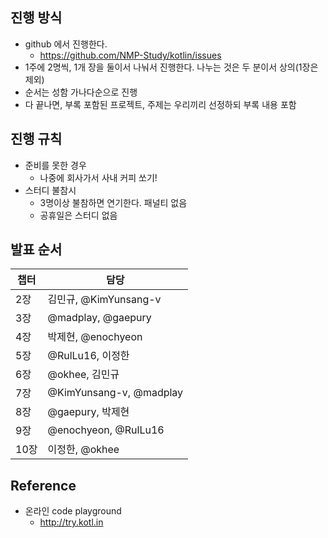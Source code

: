 ## 진행 방식
- github 에서 진행한다.
  - https://github.com/NMP-Study/kotlin/issues
- 1주에 2명씩, 1개 장을 둘이서 나눠서 진행한다. 나누는 것은 두 분이서 상의(1장은 제외)
- 순서는 성함 가나다순으로 진행
- 다 끝나면, 부록 포함된 프로젝트, 주제는 우리끼리 선정하되 부록 내용 포함

## 진행 규칙
- 준비를 못한 경우
  - 나중에 회사가서 사내 커피 쏘기!
- 스터디 불참시
  - 3명이상 불참하면 연기한다. 패널티 없음
  - 공휴일은 스터디 없음

## 발표 순서
챕터 | 담당
--|--
2장 | 김민규, @KimYunsang-v
3장 | @madplay, @gaepury
4장 | 박제현, @enochyeon
5장 | @RulLu16, 이정한
6장 | @okhee, 김민규
7장 | @KimYunsang-v, @madplay
8장 | @gaepury, 박제현
9장 | @enochyeon, @RulLu16
10장 | 이정한, @okhee


## Reference
- 온라인 code playground
   - http://try.kotl.in
